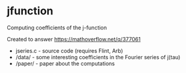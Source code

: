 # jfunction
Computing coefficients of the j-function

Created to answer https://mathoverflow.net/q/377061

* jseries.c - source code (requires Flint, Arb)
* /data/ - some interesting coefficients in the Fourier series of j(tau)
* /paper/ - paper about the computations
